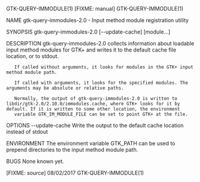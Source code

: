 GTK-QUERY-IMMODULE(1)                                                                          [FIXME: manual]                                                                          GTK-QUERY-IMMODULE(1)



NAME
       gtk-query-immodules-2.0 - Input method module registration utility

SYNOPSIS
       gtk-query-immodules-2.0 [--update-cache] [module...]

DESCRIPTION
       gtk-query-immodules-2.0 collects information about loadable input method modules for GTK+ and writes it to the default cache file location, or to stdout.

       If called without arguments, it looks for modules in the GTK+ input method module path.

       If called with arguments, it looks for the specified modules. The arguments may be absolute or relative paths.

       Normally, the output of gtk-query-immodules-2.0 is written to libdir/gtk-2.0/2.10.0/immodules.cache, where GTK+ looks for it by default. If it is written to some other location, the environment
       variable GTK_IM_MODULE_FILE can be set to point GTK+ at the file.

OPTIONS
       --update-cache
           Write the output to the default cache location instead of stdout

ENVIRONMENT
       The environment variable GTK_PATH can be used to prepend directories to the input method module path.

BUGS
       None known yet.



[FIXME: source]                                                                                   08/02/2017                                                                            GTK-QUERY-IMMODULE(1)
